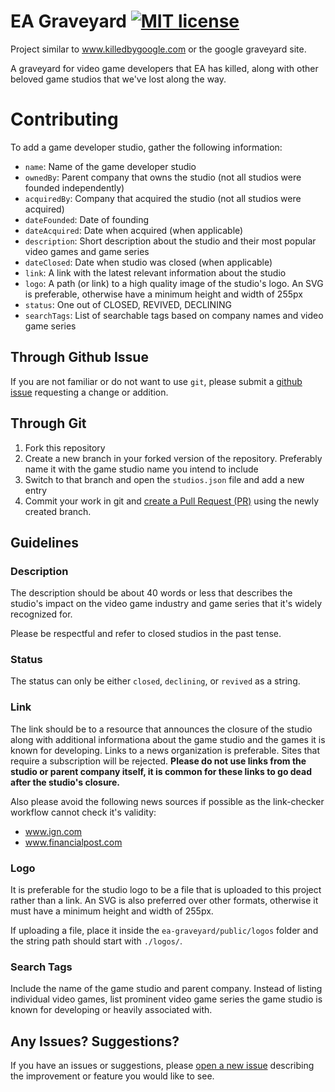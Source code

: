 # EA Graveyard [![MIT license](https://img.shields.io/badge/License-MIT-blue.svg)](/LICENSE)

Project similar to www.killedbygoogle.com or the google graveyard site.

A graveyard for video game developers that EA has killed, along with other beloved game studios that we've lost along the way.

# Contributing

To add a game developer studio, gather the following information:

- `name`: Name of the game developer studio
- `ownedBy`: Parent company that owns the studio (not all studios were founded independently)
- `acquiredBy`: Company that acquired the studio (not all studios were acquired)
- `dateFounded`: Date of founding
- `dateAcquired`: Date when acquired (when applicable)
- `description`: Short description about the studio and their most popular video games and game series
- `dateClosed`: Date when studio was closed (when applicable)
- `link`: A link with the latest relevant information about the studio
- `logo`: A path (or link) to a high quality image of the studio's logo. An SVG is preferable, otherwise have a minimum height and width of 255px
- `status`: One out of CLOSED, REVIVED, DECLINING
- `searchTags`: List of searchable tags based on company names and video game series 

## Through Github Issue

If you are not familiar or do not want to use `git`, please submit a [github issue](https://github.com/Somesingman/ea-graveyard/issues/new) requesting a change or addition.

## Through Git

1. Fork this repository
2. Create a new branch in your forked version of the repository. Preferably name it with the game studio name you intend to include
3. Switch to that branch and open the `studios.json` file and add a new entry
4. Commit your work in git and [create a Pull Request (PR)](https://help.github.com/en/articles/creating-a-pull-request) using the newly created branch.


## Guidelines

### Description

The description should be about 40 words or less that describes the studio's impact on the video game industry and game series that it's widely recognized for.

Please be respectful and refer to closed studios in the past tense.

### Status

The status can only be either `closed`, `declining`, or `revived` as a string.

### Link

The link should be to a resource that announces the closure of the studio along with additional informationa about the game studio and the games it is known for developing. Links to a news organization is preferable. Sites that require a subscription will be rejected. **Please do not use links from the studio or parent company itself, it is common for these links to go dead after the studio's closure.**

Also please avoid the following news sources if possible as the link-checker workflow cannot check it's validity:
- www.ign.com
- www.financialpost.com

### Logo

It is preferable for the studio logo to be a file that is uploaded to this project rather than a link. An SVG is also preferred over other formats, otherwise it must have a minimum height and width of 255px.

If uploading a file, place it inside the `ea-graveyard/public/logos` folder and the string path should start with `./logos/`.


### Search Tags

Include the name of the game studio and parent company. Instead of listing individual video games, list prominent video game series the game studio is known for developing or heavily associated with.

## Any Issues? Suggestions?

If you have an issues or suggestions, please [open a new issue](https://github.com/Somesingman/ea-graveyard/issues/new) describing the improvement or feature you would like to see.
